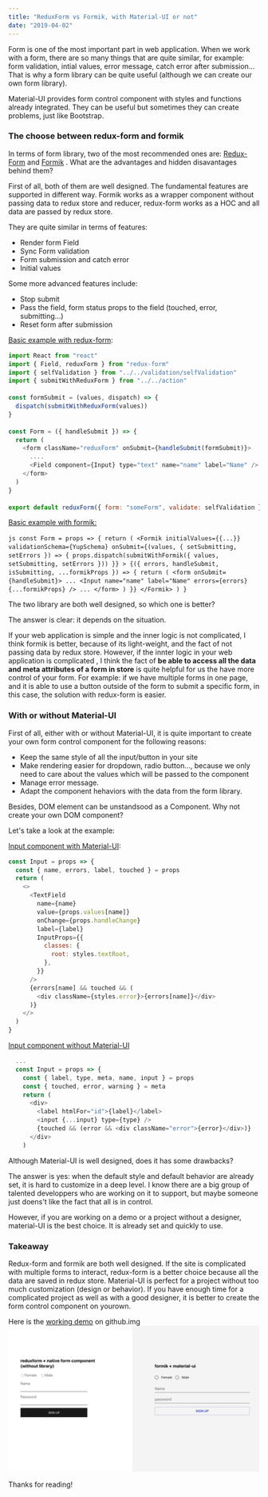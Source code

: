 ```yaml
---
title: "ReduxForm vs Formik, with Material-UI or not"
date: "2019-04-02"
---
```


Form is one of the most important part in web application. When we work with a form, there are so many things that are quite similar, for example: form validation, intial values, error message, catch error after submission... That is why a form library can be quite useful (although we can create our own form library).

Material-UI provides form control component with styles and functions already integrated. They can be useful but sometimes they can create problems, just like Bootstrap.

### The choose between redux-form and formik

In terms of form library, two of the most recommended ones are: [Redux-Form](https://redux-form.com/8.1.0/) and [Formik](https://jaredpalmer.com/formik/) . What are the advantages and hidden disavantages behind them?

First of all, both of them are well designed. The fundamental features are supported in different way. Formik works as a wrapper component without passing data to redux store and reducer, redux-form works as a HOC and all data are passed by redux store.

They are quite similar in terms of features:

- Render form Field
- Sync Form validation
- Form submission and catch error
- Initial values

Some more advanced features include:

- Stop submit
- Pass the field, form status props to the field (touched, error, submitting...)
- Reset form after submission

[Basic example with redux-form](https://github.com/AlbertWhite/react-demos/blob/master/demo39-formic-materialUI-vs-reduxform/src/formContainer/reduxForm/index.js):

```js
import React from "react"
import { Field, reduxForm } from "redux-form"
import { selfValidation } from "../../validation/selfValidation"
import { submitWithReduxForm } from "../../action"

const formSubmit = (values, dispatch) => {
  dispatch(submitWithReduxForm(values))
}

const Form = ({ handleSubmit }) => {
  return (
    <form className="reduxForm" onSubmit={handleSubmit(formSubmit)}>
      ....
      <Field component={Input} type="text" name="name" label="Name" />
    </form>
  )
}

export default reduxForm({ form: "someForm", validate: selfValidation })(Form)
```

[Basic example with formik:](https://github.com/AlbertWhite/react-demos/blob/master/demo39-formic-materialUI-vs-reduxform/src/formContainer/formik/index.js)
  
 `js const Form = props => { return ( <Formik initialValues={{...}} validationSchema={YupSchema} onSubmit={(values, { setSubmitting, setErrors }) => { props.dispatch(submitWithFormik({ values, setSubmitting, setErrors })) }} > {({ errors, handleSubmit, isSubmitting, ...formikProps }) => { return ( <form onSubmit={handleSubmit}> ... <Input name="name" label="Name" errors={errors} {...formikProps} /> ... </form> ) }} </Formik> ) }`

The two library are both well designed, so which one is better?

The answer is clear: it depends on the situation.

If your web application is simple and the inner logic is not complicated, I think formik is better, because of its light-weight, and the fact of not passing data by redux store. However, if the innter logic in your web application is complicated , I think the fact of **be able to access all the data and meta attributes of a form in store** is quite helpful for us the have more control of your form. For example: if we have multiple forms in one page, and it is able to use a button outside of the form to submit a specific form, in this case, the solution with redux-form is easier.

### With or without Material-UI

First of all, either with or without Material-UI, it is quite important to create your own form control component for the following reasons:

- Keep the same style of all the input/button in your site
- Make rendering easier for dropdown, radio button..., because we only need to care about the values which will be passed to the component
- Manage error message.
- Adapt the component hehaviors with the data from the form library.

Besides, DOM element can be unstandsood as a Component. Why not create your own DOM component?

Let's take a look at the example:

[Input component with Material-UI](https://github.com/AlbertWhite/react-demos/blob/master/demo39-formic-materialUI-vs-reduxform/src/formComponent/material-ui/Input.js):

```js
const Input = props => {
  const { name, errors, label, touched } = props
  return (
    <>
      <TextField
        name={name}
        value={props.values[name]}
        onChange={props.handleChange}
        label={label}
        InputProps={{
          classes: {
            root: styles.textRoot,
          },
        }}
      />
      {errors[name] && touched && (
        <div className={styles.error}>{errors[name]}</div>
      )}
    </>
  )
}
```

[Input component without Material-UI](https://github.com/AlbertWhite/react-demos/blob/master/demo39-formic-materialUI-vs-reduxform/src/formComponent/native/Input.js)

```js
  ...
  const Input = props => {
    const { label, type, meta, name, input } = props
    const { touched, error, warning } = meta
    return (
      <div>
        <label htmlFor="id">{label}</label>
        <input {...input} type={type} />
        {touched && (error && <div className="error">{error}</div>)}
      </div>
    )
```

Although Material-UI is well designed, does it has some drawbacks?

The answer is yes: when the default style and default behavior are already set, it is hard to customize in a deep level. I know there are a big group of talented developpers who are working on it to support, but maybe someone just doens't like the fact that all is in control.

However, if you are working on a demo or a project without a designer, material-UI is the best choice. It is already set and quickly to use.

### Takeaway

Redux-form and formik are both well designed. If the site is complicated with multiple forms to interact, redux-form is a better choice because all the data are saved in redux store. Material-UI is perfect for a project without too much customization (design or behavior). If you have enough time for a complicated project as well as with a good designer, it is better to create the form control component on yourown.

Here is the [working demo](https://github.com/AlbertWhite/react-demos/tree/master/demo39-formic-materialUI-vs-reduxform) on github.img
![](images/form/1.png)

Thanks for reading!
